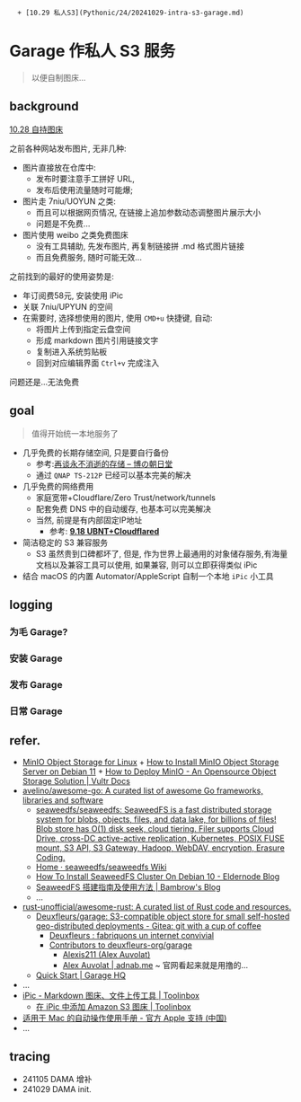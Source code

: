       + [10.29 私人S3](Pythonic/24/20241029-intra-s3-garage.md)

# Garage 作私人 S3 服务
> 以便自制图床...

## background

[10.28 自持图床](/Pythonic/24/20241028-loc-host-s3.html)

之前各种网站发布图片, 无非几种:

- 图片直接放在仓库中:
    - 发布时要注意手工拼好 URL, 
    - 发布后使用流量随时可能爆; 
- 图片走 7niu/UOYUN 之类:
    - 而且可以根据网页情况, 在链接上追加参数动态调整图片展示大小
    - 问题是不免费...
- 图片使用 weibo 之类免费图床
    - 没有工具辅助, 先发布图片, 再复制链接拼 .md 格式图片链接
    - 而且免费服务, 随时可能无效...

之前找到的最好的使用姿势是:

- 年订阅费58元, 安装使用 iPic
- 关联 7niu/UPYUN 的空间
- 在需要时, 选择想使用的图片, 使用 `CMD+u` 快捷键, 自动:
    - 将图片上传到指定云盘空间
    - 形成 markdown 图片引用链接文字
    - 复制进入系统剪贴板
    - 回到对应编辑界面 `Ctrl+v` 完成注入

问题还是...无法免费


## goal
> 值得开始统一本地服务了

- 几乎免费的长期存储空间, 只是要自行备份
    - 参考:[再谈永不消逝的存储 – 博の朝日堂](https://gao.bo/asahi/it/11627)
    - 通过 `QNAP TS-212P` 已经可以基本完美的解决
- 几乎免费的网络费用
    - 家庭宽带+Cloudflare/Zero Trust/network/tunnels
    - 配套免费 DNS 中的自动缓存, 也基本可以完美解决
    - 当然, 前提是有内部固定IP地址
        - 参考: **[9.18 UBNT+Cloudflared](Pythonic/24/20240918-ubnt-cloudflared.md)**
- 简洁稳定的 S3 兼容服务
    - S3 虽然贵到口碑都坏了, 但是, 作为世界上最通用的对象储存服务,有海量文档以及兼容工具可以使用, 如果兼容, 则可以立即获得类似 iPic
- 结合 macOS 的内置 Automator/AppleScript 自制一个本地 `iPic` 小工具


## logging

### 为毛 Garage?

### 安装 Garage

### 发布 Garage

### 日常 Garage


## refer.

- [MinIO Object Storage for Linux](https://min.io/docs/minio/linux/operations/install-deploy-manage/deploy-minio-single-node-multi-drive.html)
        + [How to Install MinIO Object Storage Server on Debian 11](https://www.howtoforge.com/how-to-install-minio-storage-server-on-debian-11/)
        + [How to Deploy MinIO - An Opensource Object Storage Solution | Vultr Docs](https://www.vultr.com/match/)
- [avelino/awesome-go: A curated list of awesome Go frameworks, libraries and software](https://github.com/avelino/awesome-go)
    - [seaweedfs/seaweedfs: SeaweedFS is a fast distributed storage system for blobs, objects, files, and data lake, for billions of files! Blob store has O(1) disk seek, cloud tiering. Filer supports Cloud Drive, cross-DC active-active replication, Kubernetes, POSIX FUSE mount, S3 API, S3 Gateway, Hadoop, WebDAV, encryption, Erasure Coding.](https://github.com/seaweedfs/seaweedfs)
    - [Home · seaweedfs/seaweedfs Wiki](https://github.com/seaweedfs/seaweedfs/wiki)
    - [How To Install SeaweedFS Cluster On Debian 10 - Eldernode Blog](https://blog.eldernode.com/install-seaweedfs-cluster-on-debian-10/)
    - [SeaweedFS 搭建指南及使用方法 | Bambrow's Blog](https://bambrow.com/20220107-seaweedfs-installation-guide/)
    - ...
- [rust-unofficial/awesome-rust: A curated list of Rust code and resources.](https://github.com/rust-unofficial/awesome-rust?tab=readme-ov-file#database)
    - [Deuxfleurs/garage: S3-compatible object store for small self-hosted geo-distributed deployments - Gitea: git with a cup of coffee](https://git.deuxfleurs.fr/Deuxfleurs/garage/activity)
        - [Deuxfleurs : fabriquons un internet convivial](https://deuxfleurs.fr/)
        - [Contributors to deuxfleurs-org/garage](https://github.com/deuxfleurs-org/garage/forks)
            - [Alexis211 (Alex Auvolat)](https://github.com/Alexis211)
            - [Alex Auvolat | adnab.me](https://adnab.me/) ~ 官网看起来就是用撸的...
    - [Quick Start | Garage HQ](https://garagehq.deuxfleurs.fr/documentation/quick-start/)
- ...
- [iPic - Markdown 图床、文件上传工具 | Toolinbox](https://toolinbox.net/iPic/)
    - [在 iPic 中添加 Amazon S3 图床 | Toolinbox](https://toolinbox.net/iPic/AddS3.html)
- [适用于 Mac 的自动操作使用手册 - 官方 Apple 支持 (中国)](https://support.apple.com/zh-cn/guide/automator/welcome/mac)
- ...


## tracing

- 241105 DAMA 增补
- 241029 DAMA init.

